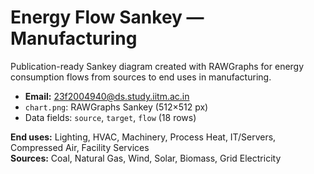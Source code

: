 # Energy Flow Sankey — Manufacturing

Publication-ready Sankey diagram created with RAWGraphs for energy consumption flows from sources to end uses in manufacturing.

- **Email:** 23f2004940@ds.study.iitm.ac.in
- `chart.png`: RAWGraphs Sankey (512×512 px)
- Data fields: `source`, `target`, `flow` (18 rows)

**End uses:** Lighting, HVAC, Machinery, Process Heat, IT/Servers, Compressed Air, Facility Services  
**Sources:** Coal, Natural Gas, Wind, Solar, Biomass, Grid Electricity
